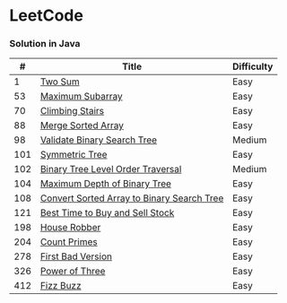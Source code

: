 # LeetCode
### Solution in Java

| #      | Title                                                        | Difficulty |
| ------ | ------------------------------------------------------------ | ---------- |
| 1      | [Two Sum](https://github.com/xiaodu01/leetcode/blob/master/src/java/easy/TwoSum.java) | Easy       |
| 53     | [Maximum Subarray](https://github.com/xiaodu01/leetcode/blob/master/src/java/easy/MaximumSubarray.java) | Easy       |
| 70     | [Climbing Stairs](https://github.com/xiaodu01/leetcode/blob/master/src/java/easy/ClimbingStairs.java) | Easy       |
| 88     | [Merge Sorted Array](https://github.com/xiaodu01/leetcode/blob/master/src/java/easy/MergeSortedArray.java) | Easy       |
| 98     | [Validate Binary Search Tree](https://github.com/xiaodu01/leetcode/blob/master/src/java/medium/ValidateBinarySearchTree.java) | Medium       |
| 101    | [Symmetric Tree](https://github.com/xiaodu01/leetcode/blob/master/src/java/easy/SymmetricTree.java) | Easy       |
| 102    | [Binary Tree Level Order Traversal](https://github.com/xiaodu01/leetcode/blob/master/src/java/medium/BinaryTreeLevelOrderTraversal.java) | Medium       |
| 104    | [Maximum Depth of Binary Tree](https://github.com/xiaodu01/leetcode/blob/master/src/java/easy/MaxDepth.java) | Easy       |
| 108    | [Convert Sorted Array to Binary Search Tree](https://github.com/xiaodu01/leetcode/blob/master/src/java/easy/ConvertSortedArrayToBST.java) | Easy       |
| 121    |[Best Time to Buy and Sell Stock](https://github.com/xiaodu01/leetcode/blob/master/src/java/easy/BestTimeToBuyAndSellStock.java)| Easy|
| 198    |[House Robber](https://github.com/xiaodu01/leetcode/blob/master/src/java/easy/HouseRobber.java)|Easy|
| 204    |[Count Primes](https://github.com/xiaodu01/leetcode/blob/master/src/java/easy/CountPrimes.java)|Easy|
| 278    | [First Bad Version](https://github.com/xiaodu01/leetcode/blob/master/src/java/easy/FirstBadVersion.java) | Easy       |
| 326    | [Power of Three](https://github.com/xiaodu01/leetcode/blob/master/src/java/easy/PowerOfThree.java) | Easy       |
| 412    | [Fizz Buzz](https://github.com/xiaodu01/leetcode/blob/master/src/java/easy/FizzBuzz.java) | Easy       |
